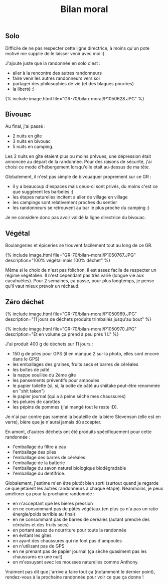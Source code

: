 ﻿---
title: "Bilan moral"
permalink: /GR-70/bilan-moral/
sidebar:
  nav: "gr_70"
---

## Solo

Difficile de ne pas respecter cette ligne directrice, à moins qu'un pote motivé me supplie de le laisser venir avec moi :)

J'ajoute juste que la randonnée en solo c'est :
* aller à la rencontre des autres randonneurs
* faire venir les autres randonneurs vers soi
* partager des philosophies de vie (et des blagues pourries)
* la liberté :)

{% include image.html file="GR-70/bilan-moral/P1050628.JPG" %}

## Bivouac

Au final, j'ai passé :
* 2 nuits en gîte
* 3 nuits en bivouac
* 5 nuits en camping.

Les 2 nuits en gîte étaient plus ou moins prévues, une dépression était annoncée au départ de la randonnée.
Pour des raisons de sécurité, j'ai choisi ce mode d'hébergement lorsqu'elle était au-dessus de ma tête.

Globalement, il n'est pas simple de bivouaquer proprement sur ce GR :
* il y a beaucoup d'espaces mais ceux-ci sont privés, du moins c'est ce que suggèrent les barbelés :)
* les étapes naturelles incitent à aller de village en village
* les campings sont relativement proches du sentier
* les randonneurs se retrouvent au bar le plus proche du camping :)

Je ne considère donc pas avoir validé la ligne directrice du bivouac.

## Végétal

Boulangeries et épiceries se trouvent facilement tout au long de ce GR.

{% include image.html file="GR-70/bilan-moral/P1050767.JPG" description="100% végétal mais 100% déchet" %}

Même si le choix de n'est pas folichon, il est assez facile de respecter un régime végétalien.
Il n'est cependant pas très varié (longue vie aux cacahuètes).
Pour 2 semaines, ça passe, pour plus longtemps, je pense qu'il vaut mieux prévoir un réchaud.

## Zéro déchet

{% include image.html file="GR-70/bilan-moral/P1050969.JPG" description="11 jours de déchets produits trimballés jusqu'au bout" %}

{% include image.html file="GR-70/bilan-moral/P1050970.JPG" description="Et en volume ça prend à peu près 1 L" %}

J'ai produit 400 g de déchets sur 11 jours :
* 150 g de piles pour GPS (il en manque 2 sur la photo, elles sont encore dans le GPS)
* les emballages des graines, fruits secs et barres de céréales
* les boîtes de pâté
* la nappe souillée du 2ème gîte
* les pansements préventifs pour ampoules
* le papier toilette (si, si, la boîte de pâté au shiitake peut-être renommée en "shit taken")
* le papier journal (qui a à peine séché mes chaussures)
* les pelures de carottes
* les pépins de pommes (j'ai mangé tout le reste :D).

Je n'ai par contre pas ramené la bouteille de la bière Stevenson (elle est en verre), bière que je n'aurai jamais dû accepter.

En amont, d'autres déchets ont été produits spécifiquement pour cette randonnée :
* l'emballage du filtre à eau
* l'emballage des piles
* l'emballage des barres de céréales
* l'emballage de la batterie
* l'emballage du savon naturel biologique biodégradable
* l'emballage du dentifrice.

Globalement, j'estime m'en être plutôt bien sorti (surtout quand je regarde ce que jetaient les autres randonneurs à chaque étape).
Néanmoins, je peux améliorer ça pour la prochaine randonnée :
* en n'acceptant que les bières pression
* en ne consommant pas de pâtés végétaux (en plus ça n'a pas un ratio énergie/poids terrible au final)
* en ne consommant pas de barres de céréales (autant prendre des céréales et des fruits secs)
* en portant assez de nourriture pour toute la randonnée
* en évitant les gîtes
* en ayant des chaussures qui ne font pas d'ampoules
* en n'utilisant pas de GPS
* en ne prenant pas de papier journal (ça sèche quasiment pas les chaussures en une nuit)
* en m'essuyant avec les mousses naturelles comme Anthony.

Vraiment pas dit que j'arrive à faire tout ça (notamment le dernier point), rendez-vous à la prochaine randonnée pour voir ce que ça donne !
